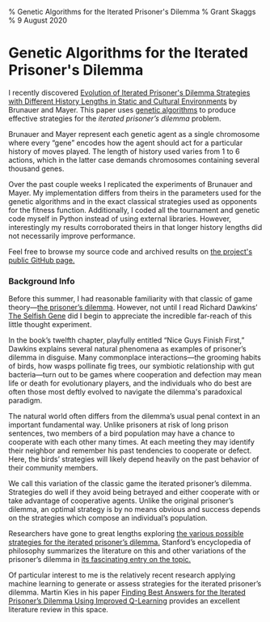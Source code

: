 % Genetic Algorithms for the Iterated Prisoner's Dilemma 
% Grant Skaggs 
% 9 August 2020

# Genetic Algorithms for the Iterated Prisoner's Dilemma

I recently discovered [Evolution of Iterated Prisoner's Dilemma Strategies with Different History Lengths in Static and Cultural Environments](https://www.researchgate.net/publication/220999970_Evolution_of_iterated_prisoner's_dilemma_strategies_with_different_history_lengths_in_static_and_cultural_environments) by Brunauer and Mayer. This paper uses [genetic algorithms](https://towardsdatascience.com/introduction-to-genetic-algorithms-including-example-code-e396e98d8bf3) to produce effective strategies for the *iterated prisoner’s dilemma* problem.

Brunauer and Mayer represent each genetic agent as a single chromosome where every “gene” encodes how the agent should act for a particular history of moves played. The length of history used varies from 1 to 6 actions, which in the latter case demands chromosomes containing several thousand genes.

Over the past couple weeks I replicated the experiments of Brunauer and Mayer. My implementation differs from theirs in the parameters used for the genetic algorithms and in the exact classical strategies used as opponents for the fitness function. Additionally, I coded all the tournament and genetic code myself in Python instead of using external libraries. However, interestingly my results corroborated theirs in that longer history lengths did not necessarily improve performance. 

Feel free to browse my source code and archived results on [the project's public GitHub page.](https://github.com/gskaggs/iterated-prisoners-dilemma)


### Background Info

Before this summer, I had reasonable familiarity with that classic of game theory—[the prisoner’s dilemma](). However, not until I read Richard Dawkins’ [The Selfish Gene](https://www.amazon.com/Selfish-Gene-Anniversary-Landmark-Paperback/dp/B0722G5V92) did I begin to appreciate the incredible far-reach of this little thought experiment. 

In the book’s twelfth chapter, playfully entitled “Nice Guys Finish First,” Dawkins explains several natural phenomena as examples of prisoner’s dilemma in disguise. Many commonplace interactions—the grooming habits of birds, how wasps pollinate fig trees, our symbiotic relationship with gut bacteria—turn out to be games where cooperation and defection may mean life or death for evolutionary players, and the individuals who do best are often those most deftly evolved to navigate the dilemma's paradoxical paradigm.

The natural world often differs from the dilemma’s usual penal context in an important fundamental way. Unlike prisoners at risk of long prison sentences, two members of a bird population may have a chance to cooperate with each other many times. At each meeting they may identify their neighbor and remember his past tendencies to cooperate or defect. Here, the birds’ strategies will likely depend heavily on the past behavior of their community members.

We call this variation of the classic game the iterated prisoner’s dilemma. Strategies do well if they avoid being betrayed and either cooperate with or take advantage of cooperative agents. Unlike the original prisoner’s dilemma, an optimal strategy is by no means obvious and success depends on the strategies which compose an individual’s population. 

Researchers have gone to great lengths exploring [the various possible strategies for the iterated prisoner’s dilemma.](https://plato.stanford.edu/entries/prisoner-dilemma/strategy-table.html) Stanford’s encyclopedia of philosophy summarizes the literature on this and other variations of the prisoner’s dilemma in [its fascinating entry on the topic.](https://plato.stanford.edu/entries/prisoner-dilemma/) 

Of particular interest to me is the relatively recent research applying machine learning to generate or assess strategies for the iterated prisoner’s dilemma. Martin Kies in his paper [Finding Best Answers for the Iterated Prisoner’s Dilemma Using Improved Q-Learning](https://papers.ssrn.com/sol3/papers.cfm?abstract_id=3556714) provides an excellent literature review in this space. 



 





